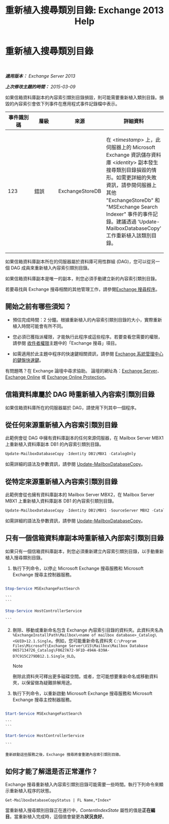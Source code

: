 ﻿---
title: '重新植入搜尋類別目錄: Exchange 2013 Help'
TOCTitle: 重新植入搜尋類別目錄
ms:assetid: 9d873bd4-0422-4975-b5e2-82a347479115
ms:mtpsurl: https://technet.microsoft.com/zh-tw/library/Ee633475(v=EXCHG.150)
ms:contentKeyID: 52062569
ms.date: 05/21/2018
mtps_version: v=EXCHG.150
ms.translationtype: MT
---

# 重新植入搜尋類別目錄

 

_**適用版本：** Exchange Server 2013_

_**上次修改主題的時間：** 2015-03-09_

如果信箱資料庫副本的內容索引類別目錄損毀，則可能需要重新植入類別目錄。損毀的內容索引會依下列事件在應用程式事件記錄檔中表示。


<table>
<colgroup>
<col style="width: 25%" />
<col style="width: 25%" />
<col style="width: 25%" />
<col style="width: 25%" />
</colgroup>
<thead>
<tr class="header">
<th>事件識別碼</th>
<th>層級</th>
<th>來源</th>
<th>詳細資料</th>
</tr>
</thead>
<tbody>
<tr class="odd">
<td><p>123</p></td>
<td><p>錯誤</p></td>
<td><p>ExchangeStoreDB</p></td>
<td><p>在 &lt;<em>timestamp</em>&gt; 上，此伺服器上的 Microsoft Exchange 資訊儲存資料庫 &lt;<em>identity</em>&gt; 副本發生搜尋類別目錄損毀的情形。如需更詳細的失敗資訊，請參閱伺服器上其他 &quot;ExchangeStoreDb&quot; 和 &quot;MSExchange Search Indexer&quot; 事件的事件記錄。建議透過 'Update-MailboxDatabaseCopy' 工作重新植入該類別目錄。</p></td>
</tr>
</tbody>
</table>


如果信箱資料庫副本所在的伺服器屬於資料庫可用性群組 (DAG)，您可以從另一個 DAG 成員來重新植入內容索引類別目錄。

如果信箱資料庫副本是唯一的副本，則您必須手動建立新的內容索引類別目錄。

若要尋找與 Exchange 搜尋相關的其他管理工作，請參閱[Exchange 搜尋程序](exchange-search-procedures-exchange-2013-help.md)。

## 開始之前有哪些須知？

  - 預估完成時間：2 分鐘。根據重新植入的內容索引類別目錄的大小，實際重新植入時間可能會有所不同。

  - 您必須已獲指派權限，才能執行此程序或這些程序。若要查看您需要的權限，請參閱 [收件者權限](recipients-permissions-exchange-2013-help.md)主題中的「Exchange 搜尋」項目。

  - 如需適用於此主題中程序的快速鍵相關資訊，請參閱 [Exchange 系統管理中心的鍵盤快速鍵](keyboard-shortcuts-in-the-exchange-admin-center-exchange-online-protection-help.md)。

有問題嗎？在 Exchange 論壇中尋求協助。 論壇的網址為：[Exchange Server](https://go.microsoft.com/fwlink/p/?linkid=60612)、 [Exchange Online](https://go.microsoft.com/fwlink/p/?linkid=267542) 或 [Exchange Online Protection](https://go.microsoft.com/fwlink/p/?linkid=285351)。

## 信箱資料庫屬於 DAG 時重新植入內容索引類別目錄

如果信箱資料庫所在的伺服器屬於 DAG，請使用下列其中一個程序。

## 從任何來源重新植入內容索引類別目錄

此範例會從 DAG 中擁有資料庫副本的任何來源伺服器，在 Mailbox Server MBX1 上重新植入資料庫副本 DB1 的內容索引類別目錄。

```powershell
Update-MailboxDatabaseCopy -Identity DB1\MBX1 -CatalogOnly
```

如需詳細的語法及參數資訊，請參閱 [Update-MailboxDatabaseCopy](https://technet.microsoft.com/zh-tw/library/dd335201\(v=exchg.150\))。

## 從特定來源重新植入內容索引類別目錄

此範例會從也擁有資料庫副本的 Mailbox Server MBX2，在 Mailbox Server MBX1 上重新植入資料庫副本 DB1 的內容索引類別目錄。

```powershell
Update-MailboxDatabaseCopy -Identity DB1\MBX1 -SourceServer MBX2 -CatalogOnly
```

如需詳細的語法及參數資訊，請參閱 [Update-MailboxDatabaseCopy](https://technet.microsoft.com/zh-tw/library/dd335201\(v=exchg.150\))。

## 只有一個信箱資料庫副本時重新植入內部索引類別目錄

如果只有一個信箱資料庫副本，則您必須重新建立內容索引類別目錄，以手動重新植入搜尋類別目錄。

1.  執行下列命令，以停止 Microsoft Exchange 搜尋服務和 Microsoft Exchange 搜尋主控制器服務。
    ```
```powershell
Stop-Service MSExchangeFastSearch
```
    ```
    ```
```powershell
Stop-Service HostControllerService
```
    ```

2.  刪除、移動或重新命名包含 Exchange 內容索引目錄的資料夾。此資料夾名為 `%ExchangeInstallPath\Mailbox\<name of mailbox database>_Catalog\<GUID>12.1.Single`。例如，您可能重新命名資料夾 `C:\Program Files\Microsoft\Exchange Server\V15\Mailbox\Mailbox Database 0657134726_Catalog\F0627A72-9F1D-494A-839A-D7C915C279DB12.1.Single_OLD`。
    
    > [!NOTE]  
    > 刪除此資料夾可釋出更多磁碟空間。或者，您可能想要重新命名或移動資料夾，以保留做為疑難排解用途。


3.  執行下列命令，以重新啟動 Microsoft Exchange 搜尋服務和 Microsoft Exchange 搜尋主控制器服務。
    ```
```powershell
Start-Service MSExchangeFastSearch
```
    ```
    ```
```powershell
Start-Service HostControllerService
```
    ```

    重新啟動這些服務之後，Exchange 搜尋將會重建內容索引類別目錄。

## 如何才能了解這是否正常運作？

Exchange 搜尋重新植入內容索引類別目錄可能需要一些時間。執行下列命令來顯示重新植入程序的狀態。

    Get-MailboxDatabaseCopyStatus | FL Name,*Index*

當重新植入搜尋類別目錄正在進行中，*ContentIndexState* 屬性的值是**正在編目**。當重新植入完成時，這個值會變更為**狀況良好**。

